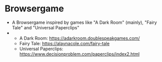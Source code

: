 # Browsergame
* A Browsergame inspired by games like "A Dark Room" (mainly), "Fairy Tale" and "Universal Paperclips"
* * A Dark Room: https://adarkroom.doublespeakgames.com/
  * Fairy Tale: https://alaynacole.com/fairy-tale
  * Universal Paperclips: https://www.decisionproblem.com/paperclips/index2.html
